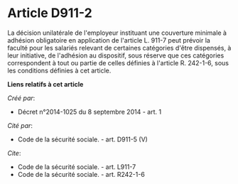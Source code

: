# Article D911-2

La décision unilatérale de l'employeur instituant une couverture minimale à adhésion obligatoire en application de l'article
L. 911-7 peut prévoir la faculté pour les salariés relevant de certaines catégories d'être dispensés, à leur initiative, de
l'adhésion au dispositif, sous réserve que ces catégories correspondent à tout ou partie de celles définies à l'article R.
242-1-6, sous les conditions définies à cet article.

**Liens relatifs à cet article**

_Créé par_:

  - Décret n°2014-1025 du 8 septembre 2014 - art. 1

_Cité par_:

  - Code de la sécurité sociale. - art. D911-5 (V)

_Cite_:

  - Code de la sécurité sociale. - art. L911-7
  - Code de la sécurité sociale. - art. R242-1-6

